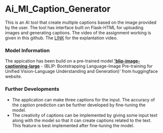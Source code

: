 # Ai_Ml_Caption_Generator

This is an AI tool that create multiple captions based on the image provided by the user.
The tool has interface built on Flask-HTML for uploading images and generating captions.
The video of the assignment working is given in this github. The [LINK](https://drive.google.com/file/d/10w1IvtuOZPAkwglPGvIOLRGTcDTX4F9V/view?usp=drive_link) for the explantation video.

### Model Information
The appication has been build on a pre-trained model [**'blip-image-captioning-large**](https://huggingface.co/Salesforce/blip-image-captioning-large) - (BLIP: Bootstrapping Language-Image Pre-training for Unified Vision-Language Understanding and Generation)' from huggingface website.

### Further Developments
* The application can make three captions for the input. The accuracy of the caption prediction can be further developed by fine-tuning the model.
* The creativity of captions can be implemented by giving some input text along with the model so that it can create captions related to the text. This feature is best implemented after fine-tuning the model.
